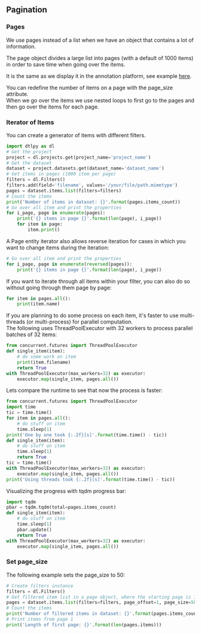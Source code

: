 ## Pagination  
### Pages  
We use pages instead of a list when we have an object that contains a lot of information.  
  
The page object divides a large list into pages (with a default of 1000 items) in order to save time when going over the items.  
  
It is the same as we display it in the annotation platform, see example <a href="https://dataloop.ai/docs/organize-dataset#datastructuredisplay" target="_blank">here</a>.</div>  
  
You can redefine the number of items on a page with the page_size attribute.  
When we go over the items we use nested loops to first go to the pages and then go over the items for each page.  
  
### Iterator of Items  
You can create a generator of items with different filters.  
  

```python
import dtlpy as dl
# Get the project    
project = dl.projects.get(project_name='project_name')
# Get the dataset
dataset = project.datasets.get(dataset_name='dataset_name')
# Get items in pages (1000 item per page)
filters = dl.Filters()
filters.add(field='filename', values='/your/file/path.mimetype')
pages = dataset.items.list(filters=filters)
# Count the items
print('Number of items in dataset: {}'.format(pages.items_count))
# Go over all item and print the properties
for i_page, page in enumerate(pages):
    print('{} items in page {}'.format(len(page), i_page))
    for item in page:
        item.print()
```
A Page entity iterator also allows reverse iteration for cases in which you want to change items during the iteration:  
  

```python
# Go over all item and print the properties
for i_page, page in enumerate(reversed(pages)):
    print('{} items in page {}'.format(len(page), i_page))
```
If you want to iterate through all items within your filter, you can also do so without going through them page by page:  
  

```python
for item in pages.all():
    print(item.name)
```
If you are planning to do some process on each item, it's faster to use multi-threads (or multi-process) for parallel computation.  
The following uses ThreadPoolExecutor with 32 workers to process parallel batches of 32 items:  
  

```python
from concurrent.futures import ThreadPoolExecutor
def single_item(item):
    # do some work on item
    print(item.filename)
    return True
with ThreadPoolExecutor(max_workers=32) as executor:
    executor.map(single_item, pages.all())
```
Lets compare the runtime to see that now the process is faster:  
  

```python
from concurrent.futures import ThreadPoolExecutor
import time
tic = time.time()
for item in pages.all():
    # do stuff on item
    time.sleep(1)
print('One by one took {:.2f}[s]'.format(time.time() - tic))
def single_item(item):
    # do stuff on item
    time.sleep(1)
    return True
tic = time.time()
with ThreadPoolExecutor(max_workers=32) as executor:
    executor.map(single_item, pages.all())
print('Using threads took {:.2f}[s]'.format(time.time() - tic))
```
Visualizing the progress with tqdm progress bar:  

```python
import tqdm
pbar = tqdm.tqdm(total=pages.items_count)
def single_item(item):
    # do stuff on item
    time.sleep(1)
    pbar.update()
    return True
with ThreadPoolExecutor(max_workers=32) as executor:
    executor.map(single_item, pages.all())
```
### Set page_size  
The following example sets the page_size to 50:  

```python
# Create filters instance
filters = dl.Filters()
# Get filtered item list in a page object, where the starting page is 1
pages = dataset.items.list(filters=filters, page_offset=1, page_size=50)
# Count the items
print('Number of filtered items in dataset: {}'.format(pages.items_count))
# Print items from page 1
print('Length of first page: {}'.format(len(pages.items)))
```
